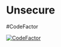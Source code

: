 # Unsecure

#CodeFactor

[![CodeFactor](https://www.codefactor.io/repository/github/esgi-tibiscus/unsecure/badge)](https://www.codefactor.io/repository/github/esgi-tibiscus/unsecure)
